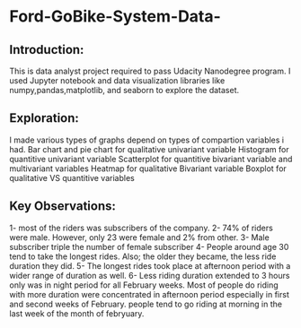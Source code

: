 # Ford-GoBike-System-Data-
## Introduction:
This is data analyst project required  to pass Udacity Nanodegree program. I used Jupyter notebook and data visualization libraries like numpy,pandas,matplotlib, and seaborn to explore the dataset. 

## Exploration:
I made various types of graphs depend on types of compartion variables i had.
Bar chart and pie chart for qualitative univariant variable
Histogram for quantitive univariant variable
Scatterplot for quantitive bivariant variable and multivariant variables
Heatmap for qualitative Bivariant variable
Boxplot for qualitative VS quantitive variables

## Key Observations:
1- most of the riders was subscribers of the company.
2- 74% of riders were male. However, only 23 were female and 2% from other.
3- Male subscriber triple the number of female subscriber
4- People around age 30 tend to take the longest rides. Also; the older they became, the less ride duration they did.
5- The longest rides took place at afternoon period with a wider range of duration as well.
6- Less riding duration extended to 3 hours only was in night period for all February weeks. Most of people do riding with more duration were concentrated in afternoon period especially in first and second weeks of February. people tend to go riding at morning in the last week of the month of febryuary.
